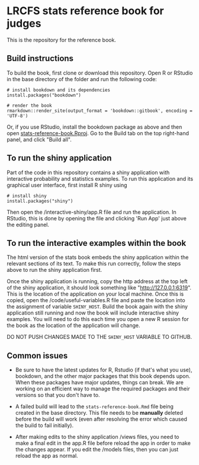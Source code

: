# LRCFS stats reference book for judges
This is the repository for the reference book.

## Build instructions
To build the book, first clone or download this repository. Open R or RStudio in the base directory of the folder and run the following code:
```
# install bookdown and its dependencies
install.packages("bookdown")

# render the book
rmarkdown::render_site(output_format = 'bookdown::gitbook', encoding = 'UTF-8')
```

Or, if you use RStudio, install the bookdown package as above and then open [stats-reference-book.Rproj](stats-reference-book.Rproj). Go to the Build tab on the top right-hand panel, and click "Build all".

## To run the shiny application

Part of the code in this repository contains a shiny application with interactive probability and statistics examples. To run this application and its graphical user interface, first install R shiny using 
```
# install shiny
install.packages("shiny")
```
Then open the /interactive-shiny/app.R file and run the application. In RStudio, this is done by opening the file and clicking 'Run App' just above the editing panel. 

## To run the interactive examples within the book

The html version of the stats book embeds the shiny application within the relevant sections of its text. To make this run correctly, follow the steps above to run the shiny application first. 

Once the shiny application is running, copy the http address at the top left of the shiny application, it should look something like "http://127.0.0.1:6319". This is the location of the application on your local machine. Once this is copied, open the /code/useful-variables.R file and paste the location into the assignment of variable `SHINY_HOST`. Build the book again with the shiny application still running and now the book will include interactive shiny examples. You will need to do this each time you open a new R session for the book as the location of the application will change.

DO NOT PUSH CHANGES MADE TO THE `SHINY_HOST` VARIABLE TO GITHUB.

## Common issues

- Be sure to have the latest updates for R, Rstudio (if that's what you use), bookdown, and the other major packages that this book depends upon. When these packages have major updates, things can break. We are working on an efficient way to manage the required packages and their versions so that you don't have to.

- A failed build will lead to the `stats-reference-book.Rmd` file being created in the base directory. This file needs to be **manually** deleted before the build will work (even after resolving the error which caused the build to fail initially).

- After making edits to the shiny application /views files, you need to make a final edit in the app.R file before reload the app in order to make the changes appear. If you edit the /models files, then you can just reload the app as normal.